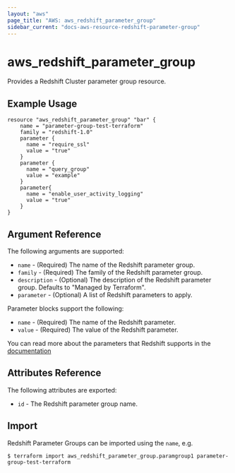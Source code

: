 ```yaml
---
layout: "aws"
page_title: "AWS: aws_redshift_parameter_group"
sidebar_current: "docs-aws-resource-redshift-parameter-group"
---
```


# aws\_redshift\_parameter\_group

Provides a Redshift Cluster parameter group resource.

## Example Usage

```
resource "aws_redshift_parameter_group" "bar" {
	name = "parameter-group-test-terraform"
	family = "redshift-1.0"
	parameter {
	  name = "require_ssl"
	  value = "true"
	}
	parameter {
	  name = "query_group"
	  value = "example"
	}
	parameter{
	  name = "enable_user_activity_logging"
	  value = "true"
	}
}
```

## Argument Reference

The following arguments are supported:

* `name` - (Required) The name of the Redshift parameter group.
* `family` - (Required) The family of the Redshift parameter group.
* `description` - (Optional) The description of the Redshift parameter group. Defaults to "Managed by Terraform".
* `parameter` - (Optional) A list of Redshift parameters to apply.

Parameter blocks support the following:

* `name` - (Required) The name of the Redshift parameter.
* `value` - (Required) The value of the Redshift parameter.

You can read more about the parameters that Redshift supports in the [documentation](http://docs.aws.amazon.com/redshift/latest/mgmt/working-with-parameter-groups.html)

## Attributes Reference

The following attributes are exported:

* `id` - The Redshift parameter group name.

## Import

Redshift Parameter Groups can be imported using the `name`, e.g. 

```
$ terraform import aws_redshift_parameter_group.paramgroup1 parameter-group-test-terraform
```